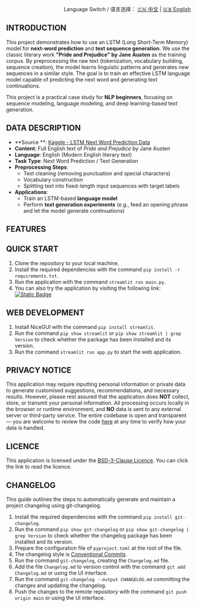 <p align="right">
  Language Switch / 语言选择：
  <a href="./README.zh-CN.md">🇨🇳 中文</a> | <a href="./README.md">🇬🇧 English</a>
</p>

**INTRODUCTION**
---
This project demonstrates how to use an LSTM (Long Short-Term Memory) model for **next-word prediction** and **text
sequence generation**. We use the classic literary work **"Pride and Prejudice" by Jane Austen** as the training
corpus. By preprocessing the raw text (tokenization, vocabulary building, sequence creation), the model learns
linguistic patterns and generates new sequences in a similar style. The goal is to train an effective LSTM language
model capable of predicting the next word and generating text continuations.

This project is a practical case study for **NLP beginners**, focusing on sequence modeling, language modeling, and deep
learning-based text generation.

**DATA DESCRIPTION**
---

- **Source
  **: [Kaggle - LSTM Next Word Prediction Data](https://www.kaggle.com/datasets/hakim11/lstm-next-word-prediction-data)
- **Content**: Full English text of *Pride and Prejudice* by Jane Austen
- **Language**: English (Modern English literary text)
- **Task Type**: Next Word Prediction / Text Generation
- **Preprocessing Steps**:
    - Text cleaning (removing punctuation and special characters)
    - Vocabulary construction
    - Splitting text into fixed-length input sequences with target labels
- **Applications**:
    - Train an LSTM-based **language model**
    - Perform **text generation experiments** (e.g., feed an opening phrase and let the model generate continuations)

**FEATURES**
---


**QUICK START**
---

1. Clone the repository to your local machine.
2. Install the required dependencies with the command `pip install -r requirements.txt`.
3. Run the application with the command `streamlit run main.py`.
4. You can also try the application by visiting the following
   link:  
   [![Static Badge](https://img.shields.io/badge/Open%20in%20Streamlit-Daochashao-red?style=for-the-badge&logo=streamlit&labelColor=white)](https://rnn-pnp.streamlit.app/)

**WEB DEVELOPMENT**
---

1. Install NiceGUI with the command `pip install streamlit`.
2. Run the command `pip show streamlit` or `pip show streamlit | grep Version` to check whether the package has been
   installed and its version.
3. Run the command `streamlit run app.py` to start the web application.

**PRIVACY NOTICE**
---
This application may require inputting personal information or private data to generate customised suggestions,
recommendations, and necessary results. However, please rest assured that the application does **NOT** collect, store,
or transmit your personal information. All processing occurs locally in the browser or runtime environment, and **NO**
data is sent to any external server or third-party service. The entire codebase is open and transparent — you are
welcome to review the code [here](./) at any time to verify how your data is handled.

**LICENCE**
---
This application is licensed under the [BSD-3-Clause Licence](LICENSE). You can click the link to read the licence.

**CHANGELOG**
---
This guide outlines the steps to automatically generate and maintain a project changelog using git-changelog.

1. Install the required dependencies with the command `pip install git-changelog`.
2. Run the command `pip show git-changelog` or `pip show git-changelog | grep Version` to check whether the changelog
   package has been installed and its version.
3. Prepare the configuration file of `pyproject.toml` at the root of the file.
4. The changelog style is [Conventional Commits](https://www.conventionalcommits.org/en/v1.0.0/).
5. Run the command `git-changelog`, creating the `Changelog.md` file.
6. Add the file `Changelog.md` to version control with the command `git add Changelog.md` or using the UI interface.
7. Run the command `git-changelog --output CHANGELOG.md` committing the changes and updating the changelog.
8. Push the changes to the remote repository with the command `git push origin main` or using the UI interface.
